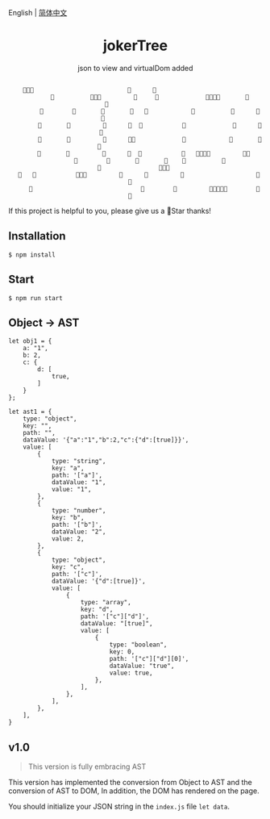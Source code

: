 English | [简体中文](https://github.com/yunying1/jokerTree)

<div align="center"> 
<h1>jokerTree</h1>
<p>json to view and virtualDom added</p>
<!-- 
[![GitHub stars](https://img.shields.io/github/stars/y1ndan/jokerTree?style=flat-square)](https://github.com/y1ndan/jokerTree/stargazers)
[![GitHub forks](https://img.shields.io/github/forks/y1ndan/jokerTree?style=flat-square)](https://github.com/y1ndan/jokerTree/network)
[![GitHub issues](https://img.shields.io/github/issues/y1ndan/jokerTree?style=flat-square)](https://github.com/y1ndan/jokerTree/issues)
[![Docker stars](https://img.shields.io/docker/stars/yindan/jokerTree?style=flat-square)](https://registry.hub.docker.com/r/yindan/jokerTree)
![Docker pulls](https://img.shields.io/docker/pulls/yindan/jokerTree?style=flat-square)
[![PyPI version](https://img.shields.io/pypi/v/jokerTree?style=flat-square)](https://pypi.org/project/jokerTree/#history)
[![PyPI downloads](https://img.shields.io/pypi/dm/jokerTree?style=flat-square)](https://pypi.org/project/jokerTree)
[![QQ Group](https://img.shields.io/badge/chat-130516740-0d86d7?style=flat-square)](https://qm.qq.com/cgi-bin/qm/qr?k=_M9lYFxkYD7yQQR2btyG3pkZWFys_I-l)
[![Discord](https://img.shields.io/badge/chat-discord-0d86d7?style=flat-square)](https://discord.gg/p28845gGfv)
[![Telegram](https://img.shields.io/badge/chat-telegram-0d86d7?style=flat-square)](https://t.me/jokerTree) -->

```

    🤡🤡🤡                          🤡      🤡                                                          
        🤡          🤡🤡🤡         🤡     🤡             🤡🤡🤡🤡       🤡         🤡                
        🤡        🤡       🤡       🤡   🤡            🤡          🤡      🤡     🤡                  
        🤡       🤡         🤡      🤡  🤡           🤡             🤡      🤡   🤡                   
        🤡       🤡         🤡      🤡🤡             🤡            🤡       🤡  🤡                    
        🤡       🤡         🤡      🤡  🤡           🤡   🤡🤡🤡🤡         🤡🤡                      
        🤡        🤡       🤡       🤡    🤡          🤡                     🤡                🤡🤡🤡 
  🤡   🤡           🤡🤡🤡         🤡      🤡         🤡                    🤡                   🤡   
     🤡                              🤡        🤡         🤡🤡🤡🤡🤡        🤡                   🤡   

```

</div>
If this project is helpful to you, please give us a 🤡Star thanks!

## Installation
```
$ npm install
```

## Start
```
$ npm run start
```


## Object -> AST

```
let obj1 = {
    a: "1",
    b: 2,
    c: {
        d: [
            true,
        ]
    }
};

let ast1 = {
    type: "object",
    key: "",
    path: "",
    dataValue: '{"a":"1","b":2,"c":{"d":[true]}}',
    value: [
        {
            type: "string",
            key: "a",
            path: '["a"]',
            dataValue: "1",
            value: "1",
        },
        {
            type: "number",
            key: "b",
            path: '["b"]',
            dataValue: "2",
            value: 2,
        },
        {
            type: "object",
            key: "c",
            path: '["c"]',
            dataValue: '{"d":[true]}',
            value: [
                {
                    type: "array",
                    key: "d",
                    path: '["c"]["d"]',
                    dataValue: "[true]",
                    value: [
                        {
                            type: "boolean",
                            key: 0,
                            path: '["c"]["d"][0]',
                            dataValue: "true",
                            value: true,
                        },
                    ],
                },
            ],
        },
    ],
}
```

## v1.0
> This version is fully embracing AST

This version has implemented the conversion from Object to AST and the conversion of AST to DOM, In addition, the DOM has rendered on the page.

You should initialize your JSON string in the `index.js` file `let data`.